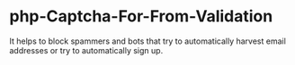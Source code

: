# php-Captcha-For-From-Validation
It helps to block spammers and bots that try to automatically harvest email addresses or try to automatically sign up.
